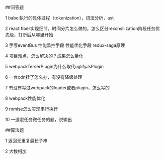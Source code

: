 ##问答题

1 babel执行的具体过程（tokenization），词法分析，ast

2 react fiber实现细节，时间分片怎么做的，怎么区分rexonsilization阶段任务优先级，打断后从哪里开始

3 手写eventBus 性能监控手段 性能优化手段 redux-saga原理 

4 项目难点，怎么解决的？成果怎么量化

5 webpackTerserPlugin为什么取代uglifyJsPlugin

6 一台cdn挂了怎么办，有没有降级处理

7 有没有写过webpack的loader或者plugin，怎么写的

8 webpack性能优化

9 romise怎么实现串行执行

10 一道宏任务微任务的题，说输出

##算法题

1 返回无重复最长子串

2 大数相加
